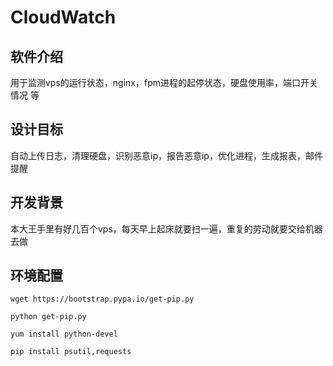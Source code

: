 # CloudWatch

## 软件介绍

用于监测vps的运行状态，nginx，fpm进程的起停状态，硬盘使用率，端口开关情况 等

## 设计目标

自动上传日志，清理硬盘，识别恶意ip，报告恶意ip，优化进程，生成报表，邮件提醒

## 开发背景

本大王手里有好几百个vps，每天早上起床就要扫一遍，重复的劳动就要交给机器去做

## 环境配置

```shell
wget https://bootstrap.pypa.io/get-pip.py

python get-pip.py

yum install python-devel

pip install psutil,requests
```




